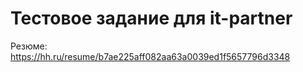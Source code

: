 # Тестовое задание для it-partner

Резюме: https://hh.ru/resume/b7ae225aff082aa63a0039ed1f5657796d3348

